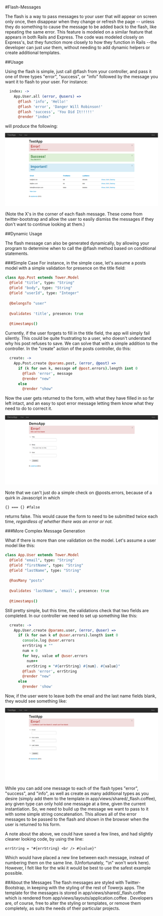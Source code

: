 #Flash-Messages

The flash is a way to pass messages to your user that will appear on screen only once, then disappear when they change or refresh the page -- unless they do something to cause the message to be added back to the flash, like repeating the same error.  This feature is modeled on a similar feature that appears in both Rails and Express.  The code was modeled closely on Express's, but they function more closely to how they function in Rails --the developer can just *use* them, without needing to add dynamic helpers or create additional templates. 

##Usage

Using the flash is simple, just call @flash from your controller, and pass it one of three types "error", "success", or "info" followed by the message you want it to flash to your user.  For instance:

```coffeescript
  index: ->
    App.User.all (error, @users) =>
      @flash 'info', 'Hello!'
      @flash 'error', 'Danger Will Robinson!'
      @flash 'success', 'You Did It!!!!!'
      @render "index"
```

will produce the following:

![Three Flash Messages](https://github.com/edubkendo/flashMessages/raw/master/screenshots/flash_messages_demo.png "Three Flash Messages")

(Note the X's in the corner of each flash message. These come from twitter-bootstrap and allow the user to easily dismiss the messages if they don't want to continue looking at them.)

##Dynamic Usage

The flash message can also be generated dynamically, by allowing your program to determine when to call the @flash method based on conditional statements.

###Simple Case
For instance, in the simple case, let's assume a posts model with a simple validation for presence on the title field:

```coffeescript
class App.Post extends Tower.Model
  @field "title", type: "String"
  @field "body", type: "String"
  @field "userId", type: "Integer"

  @belongsTo "user"

  @validates 'title', presence: true

  @timestamps()
```

Currently, if the user forgets to fill in the title field, the app will simply fail silently.  This could be quite frustrating to a user, who doesn't understand why his post refuses to save.  We can solve that with a simple addition to the controller. In the "create" action of the posts controller, do this:

```coffeescript
  create: ->
    App.Post.create @params.post, (error, @post) =>
      if (k for own k, message of @post.errors).length isnt 0
        @flash 'error', message
        @render "new"
      else
        @render "show"
```

Now the user gets returned to the form, with what they have filled in so far left intact, and an easy to spot error message letting them know what they need to do to correct it.

![Flash Messages: Single Error](https://github.com/edubkendo/flashMessages/raw/master/screenshots/flash_message_with_single_error.png "Flash Message with single error")

Note that we can't just do a simple check on @posts.errors, because of a quirk in Javascript in which 

    {} === {} #false

returns false.  This would cause the form to need to be submitted twice each time, *regardless of whether there was an error or not.*

###More Complex Message Generation

What if there is more than one validation on the model. Let's assume a user model like this:

```coffeescript
class App.User extends Tower.Model
  @field "email", type: "String"
  @field "firstName", type: "String"
  @field "lastName", type: "String"

  @hasMany "posts"

  @validates 'lastName', 'email', presence: true

  @timestamps()
```

Still pretty simple, but this time, the validations check that two fields are completed.  In our controller we need to set up something like this:

```coffeescript
  create: ->
    App.User.create @params.user, (error, @user) =>
      if (k for own k of @user.errors).length isnt 0
        console.log @user.errors
        errString = ""
        num = 0
        for key, value of @user.errors
          num++
          errString = "#{errString} #{num}. #{value}"
        @flash 'error', errString
        @render "new"
      else
        @render 'show'
```

Now, if the user were to leave both the email and the last name fields blank, they would see something like:

![Flash Messages: Multiple Errors](https://github.com/edubkendo/flashMessages/raw/master/screenshots/flash_messages_errors.png "Flash Message with two errors")

While you can add one message to each of the flash types "error", "success", and "info", as well as create as many additional types as you desire (simply add them to the template in app/views/shared/_flash.coffee), any given type can only hold one message at a time, given the current instantiation. So, we need to build up the message we want to pass to it with some simple string concatenation.  This allows all of the error messages to be passed to the flash and shown in the browser when the user is returned to his form.

A note about the above, we could have saved a few lines, and had slightly cleaner looking code, by using the line:

    errString = "#{errString} <br /> #{value}"

Which would have placed a new line between each message, instead of numbering them on the same line. (Unfortunately, "\n" won't work here). However, I felt like for the wiki it would be best to use the safest example possible.

##About the Messages
The flash messages are styled with Twitter-Bootstrap, in keeping with the styling of the rest of Towerjs apps.  The template for the messages is stored in app/views/shared/_flash.coffee which is rendered from app/views/layouts/application.coffee .  Developers are, of course, free to alter the styling or templates, or remove them completely, as suits the needs of their particular projects.